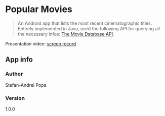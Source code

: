# Popular Movies
> An Android app that lists the most recent cinematographic titles. Entirely implemented in Java, used the following API for querying all the necessary infos: [The Movie Database API](https://developers.themoviedb.org/3/getting-started/introduction).

Presentation video: [screen record](https://github.com/AndreiPopa21/Popular-Movies/blob/master/gif/pmp_screen_record.mp4)  


## App info

### Author

Stefan-Andrei Popa

### Version  

1.0.0

